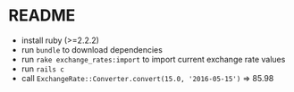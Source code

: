 # README

* install ruby (>=2.2.2)
* run ```bundle``` to download dependencies
* run ```rake exchange_rates:import``` to import current exchange rate values
* run ```rails c```
* call ```ExchangeRate::Converter.convert(15.0, '2016-05-15')```
 => 85.98 
